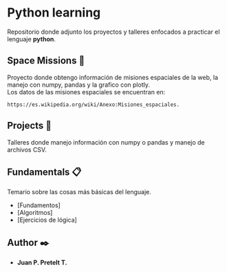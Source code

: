 # Python learning 

Repositorio donde adjunto los proyectos y talleres enfocados a practicar el lenguaje **python**.


## Space Missions 🚀

Proyecto donde obtengo información de misiones espaciales de la web, la manejo con numpy, pandas y la grafico con plotly.
<br>
Los datos de las misiones espaciales se encuentran en:
```
https://es.wikipedia.org/wiki/Anexo:Misiones_espaciales.
```


## Projects 🔧

Talleres donde manejo información con numpy o pandas y manejo de archivos CSV.



## Fundamentals  📋

Temario sobre las cosas más básicas del lenguaje.
* [Fundamentos]
* [Algoritmos]
* [Ejercicios de lógica]

## Author ✒️


* **Juan P. Pretelt T.** 

